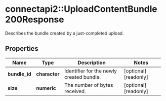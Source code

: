 # connectapi2::UploadContentBundle200Response

Describes the bundle created by a just-completed upload.

## Properties
Name | Type | Description | Notes
------------ | ------------- | ------------- | -------------
**bundle_id** | **character** | Identifier for the newly created bundle. | [optional] [readonly] 
**size** | **numeric** | The number of bytes received. | [optional] [readonly] 


